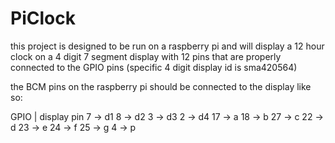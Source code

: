 PiClock
=======

this project is designed to be run on a raspberry pi and
will display a 12 hour clock on a 4 digit 7 segment display
with 12 pins that are properly connected to the GPIO pins
(specific 4 digit display id is sma420564)

the BCM pins on the raspberry pi should be connected to the display like so:

GPIO  | display pin
7    ->	   d1
8    ->	   d2
3    -> 	 d3
2    -> 	 d4
17   ->    a
18   ->    b
27   ->    c
22   ->    d
23   ->    e
24   ->    f
25   ->    g
4    ->    p
